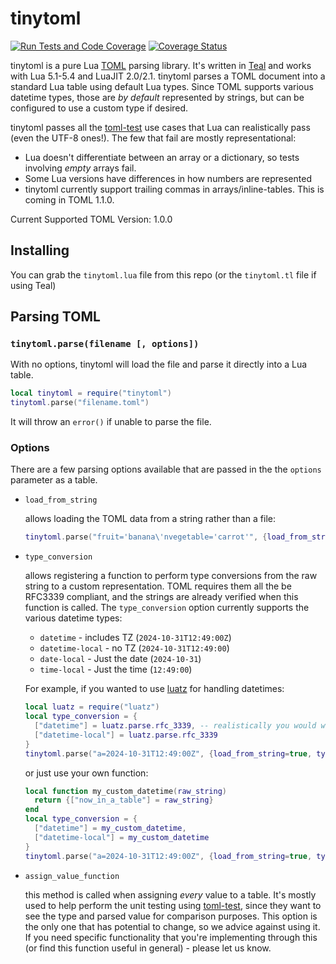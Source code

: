 # tinytoml
[![Run Tests and Code Coverage](https://github.com/FourierTransformer/tinytoml/actions/workflows/test-and-coverage.yml/badge.svg)](https://github.com/FourierTransformer/tinytoml/actions/workflows/test-and-coverage.yml) [![Coverage Status](https://coveralls.io/repos/github/FourierTransformer/tinytoml/badge.svg?branch=refs/pull/1/merge)](https://coveralls.io/github/FourierTransformer/tinytoml?branch=main)

tinytoml is a pure Lua [TOML](https://toml.io) parsing library. It's written in [Teal](https://github.com/teal-language/tl) and works with Lua 5.1-5.4 and LuaJIT 2.0/2.1. tinytoml parses a TOML document into a standard Lua table using default Lua types. Since TOML supports various datetime types, those are _by default_ represented by strings, but can be configured to use a custom type if desired.

tinytoml passes all the [toml-test](https://github.com/toml-lang/toml-test) use cases that Lua can realistically pass (even the UTF-8 ones!). The few that fail are mostly representational:
- Lua doesn't differentiate between an array or a dictionary, so tests involving _empty_ arrays fail.
- Some Lua versions have differences in how numbers are represented
- tinytoml currently support trailing commas in arrays/inline-tables. This is coming in TOML 1.1.0.

Current Supported TOML Version: 1.0.0

## Installing
You can grab the `tinytoml.lua` file from this repo (or the `tinytoml.tl` file if using Teal)

## Parsing TOML

### `tinytoml.parse(filename [, options])`
With no options, tinytoml will load the file and parse it directly into a Lua table.

```lua
local tinytoml = require("tinytoml")
tinytoml.parse("filename.toml")
```
It will throw an `error()` if unable to parse the file.

### Options
There are a few parsing options available that are passed in the the `options` parameter as a table.

- `load_from_string`

  allows loading the TOML data from a string rather than a file:
  ```lua
  tinytoml.parse("fruit='banana\'nvegetable='carrot'", {load_from_string=true})
  ```

- `type_conversion`

  allows registering a function to perform type conversions from the raw string to a custom representation. TOML requires them all the be RFC3339 compliant, and the strings are already verified when this function is called. The `type_conversion` option currently supports the various datetime types:
  - `datetime` - includes TZ (`2024-10-31T12:49:00Z`)
  - `datetime-local` - no TZ (`2024-10-31T12:49:00`)
  - `date-local` - Just the date (`2024-10-31`)
  - `time-local` - Just the time (`12:49:00`)

  For example, if you wanted to use [luatz](https://github.com/daurnimator/luatz) for handling datetimes:
  ```lua
  local luatz = require("luatz")
  local type_conversion = {
    ["datetime"] = luatz.parse.rfc_3339, -- realistically you would want to handle errors accordingly
    ["datetime-local"] = luatz.parse.rfc_3339
  }
  tinytoml.parse("a=2024-10-31T12:49:00Z", {load_from_string=true, type_conversion=type_conversion})
  ```

  or just use your own function:
  ```lua
  local function my_custom_datetime(raw_string)
    return {["now_in_a_table"] = raw_string}
  end
  local type_conversion = {
    ["datetime"] = my_custom_datetime,
    ["datetime-local"] = my_custom_datetime
  }
  tinytoml.parse("a=2024-10-31T12:49:00Z", {load_from_string=true, type_conversion=type_conversion})
  ```
- `assign_value_function`

  this method is called when assigning _every_ value to a table. It's mostly used to help perform the unit testing using [toml-test](https://github.com/toml-lang/toml-test), since they want to see the type and parsed value for comparison purposes. This option is the only one that has potential to change, so we advice against using it. If you need specific functionality that you're implementing through this (or find this function useful in general) - please let us know.
